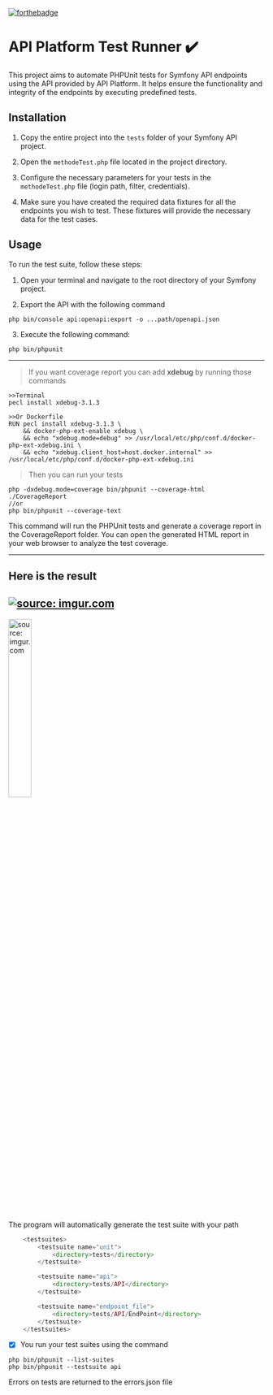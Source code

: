 [![forthebadge](https://forthebadge.com/images/badges/for-you.svg)](https://forthebadge.com)
# API Platform Test Runner  ✔️

This project aims to automate PHPUnit tests for Symfony API endpoints using the API provided by API Platform. It helps ensure the functionality and integrity of the endpoints by executing predefined tests.

## Installation

1. Copy the entire project into the `tests` folder of your Symfony API project.

2. Open the `methodeTest.php` file located in the project directory.

3. Configure the necessary parameters for your tests in the `methodeTest.php` file (login path, filter, credentials).

4. Make sure you have created the required data fixtures for all the endpoints you wish to test. These fixtures will provide the necessary data for the test cases.

## Usage

To run the test suite, follow these steps:

1. Open your terminal and navigate to the root directory of your Symfony project.

2. Export the API with the following command

```shell
php bin/console api:openapi:export -o ...path/openapi.json
````

3. Execute the following command:

```shell
php bin/phpunit
````

---

>If you want coverage report you can add **xdebug** by running those commands

```shell 
>>Terminal
pecl install xdebug-3.1.3 

>>Or Dockerfile
RUN pecl install xdebug-3.1.3 \
    && docker-php-ext-enable xdebug \
    && echo "xdebug.mode=debug" >> /usr/local/etc/php/conf.d/docker-php-ext-xdebug.ini \
    && echo "xdebug.client_host=host.docker.internal" >> /usr/local/etc/php/conf.d/docker-php-ext-xdebug.ini
````

>Then you can run your tests 

```shell
php -dxdebug.mode=coverage bin/phpunit --coverage-html ./CoverageReport
//or
php bin/phpunit --coverage-text 

````
This command will run the PHPUnit tests and generate a coverage report in the CoverageReport folder. You can open the generated HTML report in your web browser to analyze the test coverage.

---
## Here is the result 

<a href="https://imgur.com/CTnnKC4"><img src="https://i.imgur.com/CTnnKC4.png" title="source: imgur.com" /></a>
--
<a href="https://imgur.com/5JBAT56"><img src="https://i.imgur.com/5JBAT56.png" title="source: imgur.com" style="width:30%"/></a>

The program will automatically generate the test suite with your path 

```php
    <testsuites>
        <testsuite name="unit">
            <directory>tests</directory>
        </testsuite>

        <testsuite name="api">
            <directory>tests/API</directory>
        </testsuite>

        <testsuite name="endpoint_file">
            <directory>tests/API/EndPoint</directory>
        </testsuite>
    </testsuites>
````

- [x] You run your test suites using the command

```shell
php bin/phpunit --list-suites
php bin/phpunit --testsuite api
````

Errors on tests are returned to the errors.json file